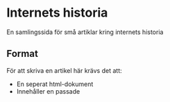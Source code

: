# Internets historia
En samlingssida för små artiklar kring internets historia

## Format
För att skriva en artikel här krävs det att:
 + En seperat html-dokument
 + Innehåller en passade <title> för titel, <h1> för rubriker, <p> för paragrafer samt en <img> för bild
 + Att dokumentet är kopplat till index.html med en <a> tag
 + Längst ner i dokumentet ska författaren vara nerskriven
  
## Exempel på artiklar
+ Vad händer egentligen under IT-bubblan?
+ Bredbandets historia
+ Musens skapare
+ Världens första internet virus.
